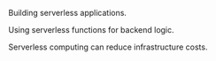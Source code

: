 Building serverless applications.

Using serverless functions for backend logic.

Serverless computing can reduce infrastructure costs.